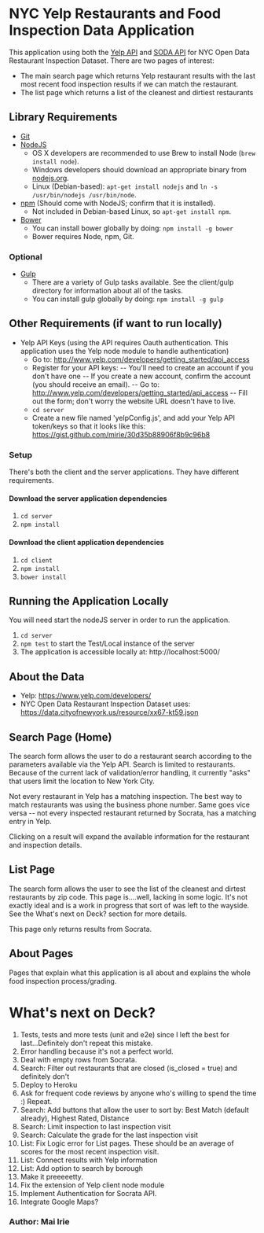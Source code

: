 # NYC Yelp Restaurants and Food Inspection Data Application

This application using both the [Yelp API](https://www.yelp.com/developers) and [SODA API](http://dev.socrata.com/) for NYC Open Data Restaurant Inspection Dataset. 
There are two pages of interest: 
- The main search page which returns Yelp restaurant results with the last most recent food inspection results if we can match the restaurant.
- The list page which returns a list of the cleanest and dirtiest restaurants

## Library Requirements

- [Git](http://git-scm.com/)
- [NodeJS](http://nodejs.org/download/)
    - OS X developers are recommended to use Brew to install Node (`brew install node`).
    - Windows developers should download an appropriate binary from [nodejs.org](http://nodejs.org/download/).
    - Linux (Debian-based): `apt-get install nodejs` and `ln -s /usr/bin/nodejs /usr/bin/node`.
- [npm](https://www.npmjs.org/) (Should come with NodeJS; confirm that it is installed).
    - Not included in Debian-based Linux, so `apt-get install npm`.
- [Bower](http://bower.io/)
    - You can install bower globally by doing: `npm install -g bower`
    - Bower requires Node, npm, Git.

### Optional
- [Gulp](http://gulpjs.com/)
    - There are a variety of Gulp tasks available. See the client/gulp directory for information about all of the tasks.
    - You can install gulp globally by doing: `npm install -g gulp` 
 
## Other Requirements (if want to run locally)
- Yelp API Keys (using the API requires Oauth authentication. This application uses the Yelp node module to handle authentication)
  - Go to: http://www.yelp.com/developers/getting_started/api_access
  - Register for your API keys:
    -- You'll need to create an account if you don't have one
    -- If you create a new account, confirm the account (you should receive an email).
    -- Go to: http://www.yelp.com/developers/getting_started/api_access
    -- Fill out the form; don't worry the website URL doesn't have to live.
  - `cd server`
  - Create a new file named 'yelpConfig.js', and add your Yelp API token/keys so that it looks like this: https://gist.github.com/mirie/30d35b88906f8b9c96b8
 
### Setup
There's both the client and the server applications. They have different requirements.

#### Download the server application dependencies
1. `cd server`
2. `npm install`

#### Download the client application dependencies
1. `cd client`
2. `npm install`
3. `bower install`


## Running the Application Locally
You will need start the nodeJS server in order to run the application.
1. `cd server`
2. `npm test` to start the Test/Local instance of the server
3. The application is accessible locally at: http://localhost:5000/

## About the Data
- Yelp: https://www.yelp.com/developers/
- NYC Open Data Restaurant Inspection Dataset uses: https://data.cityofnewyork.us/resource/xx67-kt59.json

## Search Page (Home)

The search form allows the user to do a restaurant search according to the parameters available via the Yelp API.
Search is limited to restaurants. Because of the current lack of validation/error handling, it currently "asks"
that users limit the location to New York City. 

Not every restaurant in Yelp has a matching inspection. The best way to match restaurants was using the business
phone number. Same goes vice versa -- not every inspected restaurant returned by Socrata, has a matching entry in
Yelp.

Clicking on a result will expand the available information for the restaurant and inspection details.

## List Page

The search form allows the user to see the list of the cleanest and dirtest restaurants by zip code. This
page is....well, lacking in some logic. It's not exactly ideal and is a work in progress that sort of was 
left to the wayside. See the What's next on Deck? section for more details.

This page only returns results from Socrata.


## About Pages

Pages that explain what this application is all about and explains the whole food inspection process/grading.


# What's next on Deck?
1. Tests, tests and more tests (unit and e2e) since I left the best for last...Definitely don't repeat this mistake.
2. Error handling because it's not a perfect world.
3. Deal with empty rows from Socrata.
4. Search: Filter out restaurants that are closed (is_closed = true) and definitely don't 
4. Deploy to Heroku
5. Ask for frequent code reviews by anyone who's willing to spend the time :) Repeat.
6. Search: Add buttons that allow the user to sort by: Best Match (default already), Highest Rated, Distance
7. Search: Limit inspection to last inspection visit
8. Search: Calculate the grade for the last inspection visit
9. List: Fix Logic error for List pages. These should be an average of scores for the most recent
   inspection visit.
10. List: Connect results with Yelp information
11. List: Add option to search by borough
12. Make it preeeeetty.
13. Fix the extension of Yelp client node module
14. Implement Authentication for Socrata API.
13. Integrate Google Maps?



### Author: Mai Irie ###